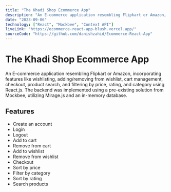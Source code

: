 ```yaml
---
title: "The Khadi Shop Ecommerce App"
description: "An E-commerce application resembling Flipkart or Amazon, incorporating features like wishlisting, adding/removing from wishlist, cart management, checkout, product search, and filtering by price, rating, and category using React.js. The backend was implemented using a pre-existing solution from Mockbee, utilizing Mirage.js and an in-memory database."
date: "2023-09-06"
technology: ["React", "Mockbee", "Context API"]
liveLink: "https://ecommerce-react-app-blush.vercel.app/"
sourceCode: "https://github.com/danishzahid/Ecommerce-React-App"
---
```


# The Khadi Shop Ecommerce App

An E-commerce application resembling Flipkart or Amazon, incorporating features like wishlisting, adding/removing from wishlist, cart management, checkout, product search, and filtering by price, rating, and category using React.js. The backend was implemented using a pre-existing solution from Mockbee, utilizing Mirage.js and an in-memory database.

## Features

- Create an account
- Login
- Logout
- Add to cart
- Remove from cart
- Add to wishlist
- Remove from wishlist
- Checkout
- Sort by price
- Filter by category
- Sort by rating
- Search products

